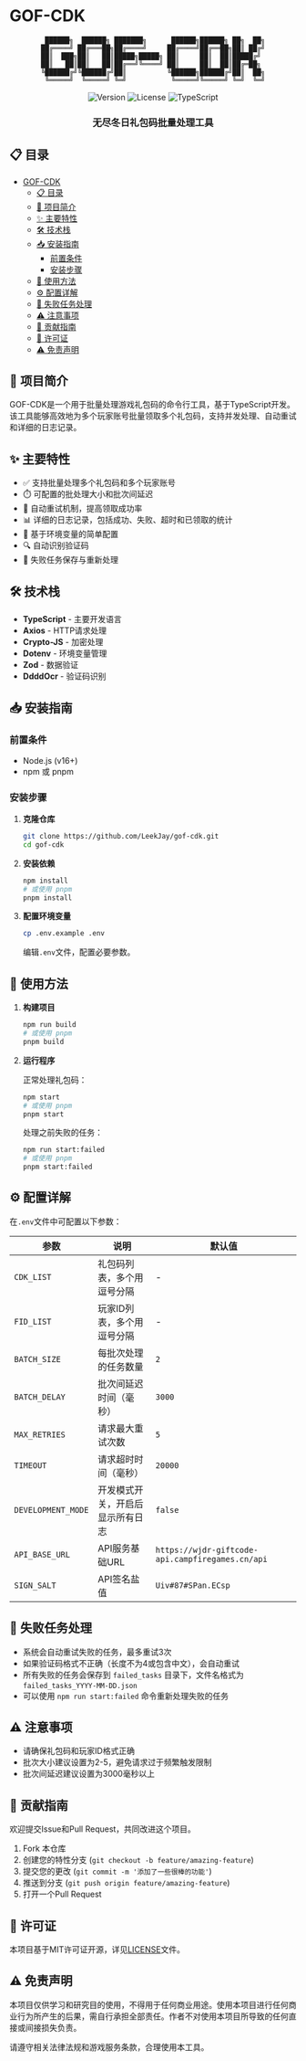 # GOF-CDK

<div align="center">

```
 ██████╗  ██████╗ ███████╗      ██████╗██████╗ ██╗  ██╗
██╔════╝ ██╔═══██╗██╔════╝     ██╔════╝██╔══██╗██║ ██╔╝
██║  ███╗██║   ██║█████╗█████╗ ██║     ██║  ██║█████╔╝ 
██║   ██║██║   ██║██╔══╝╚════╝ ██║     ██║  ██║██╔═██╗ 
╚██████╔╝╚██████╔╝██║          ╚██████╗██████╔╝██║  ██╗
 ╚═════╝  ╚═════╝ ╚═╝           ╚═════╝╚═════╝ ╚═╝  ╚═╝
```

![Version](https://img.shields.io/badge/版本-1.0.0-blue)
![License](https://img.shields.io/badge/许可证-MIT-green)
![TypeScript](https://img.shields.io/badge/TypeScript-5.0-blue)

<h3>无尽冬日礼包码批量处理工具</h3>

</div>

## 📋 目录

- [GOF-CDK](#gof-cdk)
  - [📋 目录](#-目录)
  - [🚀 项目简介](#-项目简介)
  - [✨ 主要特性](#-主要特性)
  - [🛠️ 技术栈](#️-技术栈)
  - [📥 安装指南](#-安装指南)
    - [前置条件](#前置条件)
    - [安装步骤](#安装步骤)
  - [📝 使用方法](#-使用方法)
  - [⚙️ 配置详解](#️-配置详解)
  - [🔄 失败任务处理](#-失败任务处理)
  - [⚠️ 注意事项](#️-注意事项)
  - [👥 贡献指南](#-贡献指南)
  - [📄 许可证](#-许可证)
  - [⚠️ 免责声明](#️-免责声明)

## 🚀 项目简介

GOF-CDK是一个用于批量处理游戏礼包码的命令行工具，基于TypeScript开发。该工具能够高效地为多个玩家账号批量领取多个礼包码，支持并发处理、自动重试和详细的日志记录。

## ✨ 主要特性

- ✅ 支持批量处理多个礼包码和多个玩家账号
- ⏱️ 可配置的批处理大小和批次间延迟
- 🔄 自动重试机制，提高领取成功率
- 📊 详细的日志记录，包括成功、失败、超时和已领取的统计
- 🔧 基于环境变量的简单配置
- 🔍 自动识别验证码
- 💾 失败任务保存与重新处理

## 🛠️ 技术栈

- **TypeScript** - 主要开发语言
- **Axios** - HTTP请求处理
- **Crypto-JS** - 加密处理
- **Dotenv** - 环境变量管理
- **Zod** - 数据验证
- **DdddOcr** - 验证码识别

## 📥 安装指南

### 前置条件

- Node.js (v16+)
- npm 或 pnpm

### 安装步骤

1. **克隆仓库**

   ```bash
   git clone https://github.com/LeekJay/gof-cdk.git
   cd gof-cdk
   ```

2. **安装依赖**

   ```bash
   npm install
   # 或使用 pnpm
   pnpm install
   ```

3. **配置环境变量**

   ```bash
   cp .env.example .env
   ```

   编辑`.env`文件，配置必要参数。

## 📝 使用方法

1. **构建项目**

   ```bash
   npm run build
   # 或使用 pnpm
   pnpm build
   ```

2. **运行程序**

   正常处理礼包码：

   ```bash
   npm start
   # 或使用 pnpm
   pnpm start
   ```

   处理之前失败的任务：

   ```bash
   npm run start:failed
   # 或使用 pnpm
   pnpm start:failed
   ```

## ⚙️ 配置详解

在`.env`文件中可配置以下参数：

| 参数 | 说明 | 默认值 |
|------|------|--------|
| `CDK_LIST` | 礼包码列表，多个用逗号分隔 | - |
| `FID_LIST` | 玩家ID列表，多个用逗号分隔 | - |
| `BATCH_SIZE` | 每批次处理的任务数量 | `2` |
| `BATCH_DELAY` | 批次间延迟时间（毫秒） | `3000` |
| `MAX_RETRIES` | 请求最大重试次数 | `5` |
| `TIMEOUT` | 请求超时时间（毫秒） | `20000` |
| `DEVELOPMENT_MODE` | 开发模式开关，开启后显示所有日志 | `false` |
| `API_BASE_URL` | API服务基础URL | `https://wjdr-giftcode-api.campfiregames.cn/api` |
| `SIGN_SALT` | API签名盐值 | `Uiv#87#SPan.ECsp` |

## 🔄 失败任务处理

- 系统会自动重试失败的任务，最多重试3次
- 如果验证码格式不正确（长度不为4或包含中文），会自动重试
- 所有失败的任务会保存到 `failed_tasks` 目录下，文件名格式为 `failed_tasks_YYYY-MM-DD.json`
- 可以使用 `npm run start:failed` 命令重新处理失败的任务

## ⚠️ 注意事项

- 请确保礼包码和玩家ID格式正确
- 批次大小建议设置为2-5，避免请求过于频繁触发限制
- 批次间延迟建议设置为3000毫秒以上

## 👥 贡献指南

欢迎提交Issue和Pull Request，共同改进这个项目。

1. Fork 本仓库
2. 创建您的特性分支 (`git checkout -b feature/amazing-feature`)
3. 提交您的更改 (`git commit -m '添加了一些很棒的功能'`)
4. 推送到分支 (`git push origin feature/amazing-feature`)
5. 打开一个Pull Request

## 📄 许可证

本项目基于MIT许可证开源，详见[LICENSE](LICENSE)文件。

## ⚠️ 免责声明

本项目仅供学习和研究目的使用，不得用于任何商业用途。使用本项目进行任何商业行为所产生的后果，需自行承担全部责任。作者不对使用本项目所导致的任何直接或间接损失负责。

请遵守相关法律法规和游戏服务条款，合理使用本工具。
